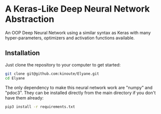 # A Keras-Like Deep Neural Network Abstraction

An OOP Deep Neural Network using a similar syntax as Keras with many hyper-parameters, optimizers and activation functions available.

## Installation

Just clone the repository to your computer to get started:

```sh
git clone git@github.com:kinoute/Elyane.git
cd Elyane
```

The only dependency to make this neural network work are "numpy" and "pdoc3". They can be installed directly from the main directory if you don't have them already:

```sh
pip3 install -r requirements.txt
```

